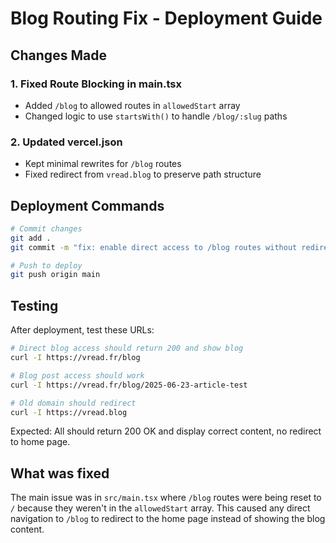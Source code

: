 # Blog Routing Fix - Deployment Guide

## Changes Made

### 1. Fixed Route Blocking in main.tsx
- Added `/blog` to allowed routes in `allowedStart` array
- Changed logic to use `startsWith()` to handle `/blog/:slug` paths

### 2. Updated vercel.json
- Kept minimal rewrites for `/blog` routes
- Fixed redirect from `vread.blog` to preserve path structure

## Deployment Commands

```bash
# Commit changes
git add .
git commit -m "fix: enable direct access to /blog routes without redirect to home"

# Push to deploy
git push origin main
```

## Testing

After deployment, test these URLs:

```bash
# Direct blog access should return 200 and show blog
curl -I https://vread.fr/blog

# Blog post access should work
curl -I https://vread.fr/blog/2025-06-23-article-test

# Old domain should redirect
curl -I https://vread.blog
```

Expected: All should return 200 OK and display correct content, no redirect to home page.

## What was fixed

The main issue was in `src/main.tsx` where `/blog` routes were being reset to `/` because they weren't in the `allowedStart` array. This caused any direct navigation to `/blog` to redirect to the home page instead of showing the blog content.